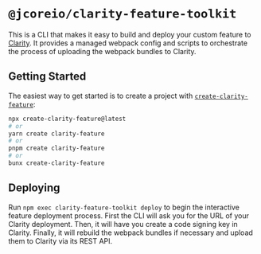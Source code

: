 # `@jcoreio/clarity-feature-toolkit`

This is a CLI that makes it easy to build and deploy your custom feature to [Clarity](https://www.jcore.io/clarity).
It provides a managed webpack config and scripts to orchestrate the process of uploading the webpack bundles to Clarity.

## Getting Started

The easiest way to get started is to create a project with [`create-clarity-feature`](https://github.com/jcoreio/clarity-feature-toolkit/tree/master/packages/create-clarity-feature):

```sh
npx create-clarity-feature@latest
# or
yarn create clarity-feature
# or
pnpm create clarity-feature
# or
bunx create-clarity-feature
```

## Deploying

Run `npm exec clarity-feature-toolkit deploy` to begin the interactive feature deployment process.
First the CLI will ask you for the URL of your Clarity deployment.
Then, it will have you create a code signing key in Clarity.
Finally, it will rebuild the webpack bundles if necessary and upload them to Clarity via its REST
API.
